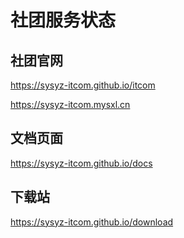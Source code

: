 # 社团服务状态

## 社团官网
https://sysyz-itcom.github.io/itcom <Badge type="danger" text="Error" />

https://sysyz-itcom.mysxl.cn <Badge type="tip" text="Run" />

## 文档页面
https://sysyz-itcom.github.io/docs <Badge type="tip" text="Run" />

## 下载站
https://sysyz-itcom.github.io/download <Badge type="danger" text="Error" />